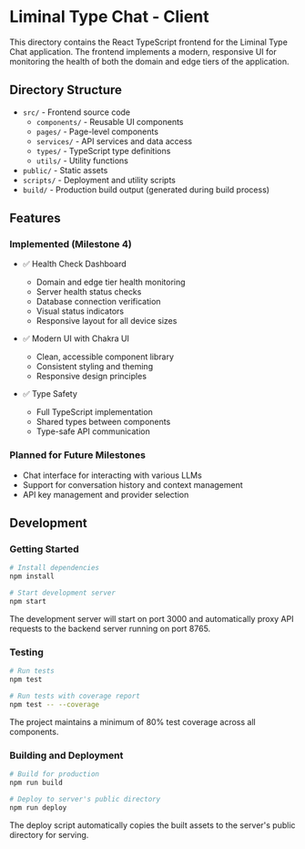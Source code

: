 # Liminal Type Chat - Client

This directory contains the React TypeScript frontend for the Liminal Type Chat application. The frontend implements a modern, responsive UI for monitoring the health of both the domain and edge tiers of the application.

## Directory Structure

- `src/` - Frontend source code
  - `components/` - Reusable UI components
  - `pages/` - Page-level components
  - `services/` - API services and data access
  - `types/` - TypeScript type definitions
  - `utils/` - Utility functions
- `public/` - Static assets
- `scripts/` - Deployment and utility scripts
- `build/` - Production build output (generated during build process)

## Features

### Implemented (Milestone 4)

- ✅ Health Check Dashboard
  - Domain and edge tier health monitoring
  - Server health status checks
  - Database connection verification
  - Visual status indicators
  - Responsive layout for all device sizes

- ✅ Modern UI with Chakra UI
  - Clean, accessible component library
  - Consistent styling and theming
  - Responsive design principles

- ✅ Type Safety
  - Full TypeScript implementation
  - Shared types between components
  - Type-safe API communication

### Planned for Future Milestones

- Chat interface for interacting with various LLMs
- Support for conversation history and context management
- API key management and provider selection

## Development

### Getting Started

```bash
# Install dependencies
npm install

# Start development server
npm start
```

The development server will start on port 3000 and automatically proxy API requests to the backend server running on port 8765.

### Testing

```bash
# Run tests
npm test

# Run tests with coverage report
npm test -- --coverage
```

The project maintains a minimum of 80% test coverage across all components.

### Building and Deployment

```bash
# Build for production
npm run build

# Deploy to server's public directory
npm run deploy
```

The deploy script automatically copies the built assets to the server's public directory for serving.
